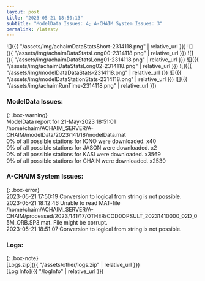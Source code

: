 ```yaml
---
layout: post
title: "2023-05-21 18:50:13"
subtitle: "ModelData Issues: 4; A-CHAIM System Issues: 3"
permalink: /latest/
---
```


![]({{ "/assets/img/achaimDataStatsShort-2314118.png" | relative_url }})
![]({{ "/assets/img/achaimDataStatsLong00-2314118.png" | relative_url }})
![]({{ "/assets/img/achaimDataStatsLong01-2314118.png" | relative_url }})
![]({{ "/assets/img/achaimDataStatsLong02-2314118.png" | relative_url }})
![]({{ "/assets/img/modelDataDataStats-2314118.png" | relative_url }})
![]({{ "/assets/img/modelDataStationStats-2314118.png" | relative_url }})
![]({{ "/assets/img/achaimRunTime-2314118.png" | relative_url }})


### ModelData Issues:  
  
{: .box-warning}  
 ModelData report for 21-May-2023 18:51:01   
 /home/chaim/ACHAIM_SERVER/A-CHAIM/modelData/2023/141/18/modelData.mat   
 0% of all possible stations for IONO were downloaded. x40   
 0% of all possible stations for JASON were downloaded. x2   
 0% of all possible stations for KASI were downloaded. x3569   
 0% of all possible stations for CHAIN were downloaded. x2530   
  
### A-CHAIM System Issues:  
  
{: .box-error}  
2023-05-21 17:50:19 Conversion to logical from string is not possible.  
2023-05-21 18:12:46 Unable to read MAT-file /home/chaim/ACHAIM_SERVER/A-CHAIM/processed/2023/141/17/OTHER/COD0OPSULT_20231410000_02D_05M_ORB.SP3.mat. File might be corrupt.  
2023-05-21 18:51:07 Conversion to logical from string is not possible.  

### Logs:  
  
{: .box-note}  
[Logs.zip]({{ "/assets/other/logs.zip" | relative_url }})  
[Log Info]({{ "/logInfo" | relative_url }})  

